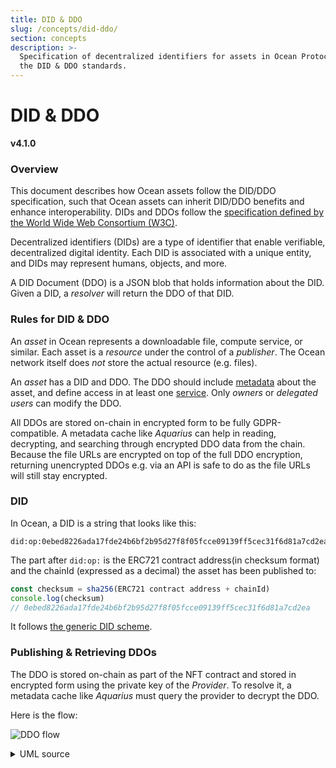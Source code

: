 ```yaml
---
title: DID & DDO
slug: /concepts/did-ddo/
section: concepts
description: >-
  Specification of decentralized identifiers for assets in Ocean Protocol using
  the DID & DDO standards.
---
```


# DID & DDO

**v4.1.0**

### Overview

This document describes how Ocean assets follow the DID/DDO specification, such that Ocean assets can inherit DID/DDO benefits and enhance interoperability. DIDs and DDOs follow the [specification defined by the World Wide Web Consortium (W3C)](https://w3c-ccg.github.io/did-spec/).

Decentralized identifiers (DIDs) are a type of identifier that enable verifiable, decentralized digital identity. Each DID is associated with a unique entity, and DIDs may represent humans, objects, and more.

A DID Document (DDO) is a JSON blob that holds information about the DID. Given a DID, a _resolver_ will return the DDO of that DID.

### Rules for DID & DDO

An _asset_ in Ocean represents a downloadable file, compute service, or similar. Each asset is a _resource_ under the control of a _publisher_. The Ocean network itself does _not_ store the actual resource (e.g. files).

An _asset_ has a DID and DDO. The DDO should include [metadata](did-ddo.md#metadata) about the asset, and define access in at least one [service](did-ddo.md#services). Only _owners_ or _delegated users_ can modify the DDO.

All DDOs are stored on-chain in encrypted form to be fully GDPR-compatible. A metadata cache like _Aquarius_ can help in reading, decrypting, and searching through encrypted DDO data from the chain. Because the file URLs are encrypted on top of the full DDO encryption, returning unencrypted DDOs e.g. via an API is safe to do as the file URLs will still stay encrypted.

### DID

In Ocean, a DID is a string that looks like this:

```
did:op:0ebed8226ada17fde24b6bf2b95d27f8f05fcce09139ff5cec31f6d81a7cd2ea
```

The part after `did:op:` is the ERC721 contract address(in checksum format) and the chainId (expressed as a decimal) the asset has been published to:

```js
const checksum = sha256(ERC721 contract address + chainId)
console.log(checksum)
// 0ebed8226ada17fde24b6bf2b95d27f8f05fcce09139ff5cec31f6d81a7cd2ea
```

It follows [the generic DID scheme](https://w3c-ccg.github.io/did-spec/#the-generic-did-scheme).

### Publishing & Retrieving DDOs

The DDO is stored on-chain as part of the NFT contract and stored in encrypted form using the private key of the _Provider_. To resolve it, a metadata cache like _Aquarius_ must query the provider to decrypt the DDO.

Here is the flow:

![DDO flow](../../.gitbook/assets/architecture/ddo-flow.png)

<details>

<summary>UML source</summary>

```
title DDO flow

User(Ocean library) -> User(Ocean library): Prepare DDO
User(Ocean library) -> Provider: encrypt DDO
Provider -> User(Ocean library): encryptedDDO
User(Ocean library) -> ERC721 contract: publish encryptedDDO
Aquarius <-> ERC721 contract: monitors ERC721 contract and gets MetdadataCreated Event (contains encryptedDDO)
Aquarius -> ERC721 contract: calls getMetaData()
Aquarius -> Provider: decrypt encryptedDDO, signed request using Aquarius's private key
Provider -> ERC721 contract: checks state using getMetaData()
Provider -> Provider: depending on metadataState (expired,retired) and aquarius address, validates the request
Provider -> Aquarius: DDO
Aquarius -> Aquarius : validate DDO
Aquarius -> Aquarius : cache DDO
Aquarius -> Aquarius : enhance cached DDO in response with additional infos like events & stats
```

</details>
